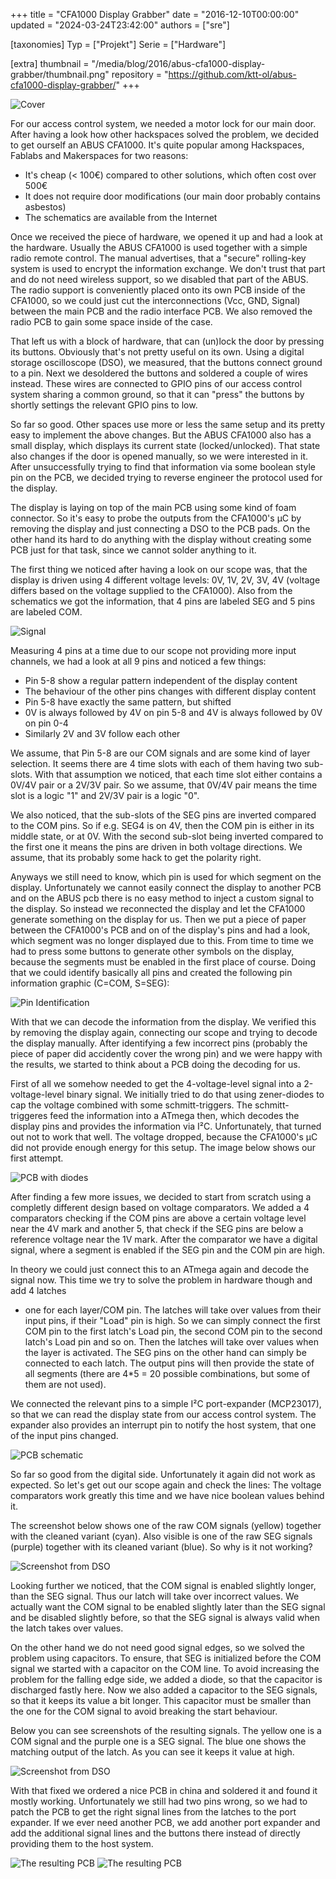 +++
title = "CFA1000 Display Grabber"
date = "2016-12-10T00:00:00"
updated = "2024-03-24T23:42:00"
authors = ["sre"]

[taxonomies]
Typ = ["Projekt"]
Serie = ["Hardware"]

[extra]
thumbnail = "/media/blog/2016/abus-cfa1000-display-grabber/thumbnail.png"
repository = "https://github.com/ktt-ol/abus-cfa1000-display-grabber/"
+++

![Cover](/media/blog/2016/abus-cfa1000-display-grabber/cover.jpg)

For our access control system, we needed a motor lock for our main door.
After having a look how other hackspaces solved the problem, we decided
to get ourself an ABUS CFA1000. It's quite popular among Hackspaces,
Fablabs and Makerspaces for two reasons:

* It's cheap (&lt; 100€) compared to other solutions, which often cost over 500€
* It does not require door modifications (our main door probably contains asbestos)
* The schematics are available from the Internet

Once we received the piece of hardware, we opened it up and had a look at the
hardware.  Usually the ABUS CFA1000 is used together with a simple radio remote
control. The manual advertises, that a "secure" rolling-key system is used to
encrypt the information exchange. We don't trust that part and do not need
wireless support, so we disabled that part of the ABUS. The radio support is
conveniently placed onto its own PCB inside of the CFA1000, so we could just
cut the interconnections (Vcc, GND, Signal) between the main PCB and the radio
interface PCB. We also removed the radio PCB to gain some space inside of the
case.

That left us with a block of hardware, that can (un)lock the door by pressing
its buttons. Obviously that's not pretty useful on its own. Using a digital
storage oscilloscope (DSO), we measured, that the buttons connect ground to
a pin. Next we desoldered the buttons and soldered a couple of wires instead.
These wires are connected to GPIO pins of our access control system sharing
a common ground, so that it can "press" the buttons by shortly settings the
relevant GPIO pins to low.

So far so good. Other spaces use more or less the same setup and its pretty
easy to implement the above changes. But the ABUS CFA1000 also has a small
display, which displays its current state (locked/unlocked). That state also
changes if the door is opened manually, so we were interested in it. After
unsuccessfully trying to find that information via some boolean style pin on
the PCB, we decided trying to reverse engineer the protocol used for the
display.

The display is laying on top of the main PCB using some kind of foam connector.
So it's easy to probe the outputs from the CFA1000's µC by removing the display
and just connecting a DSO to the PCB pads. On the other hand its hard to do
anything with the display without creating some PCB just for that task, since
we cannot solder anything to it.

The first thing we noticed after having a look on our scope was, that the
display is driven using 4 different voltage levels: 0V, 1V, 2V, 3V, 4V (voltage
differs based on the voltage supplied to the CFA1000). Also from the schematics
we got the information, that 4 pins are labeled SEG and 5 pins are labeled COM.

![Signal](/media/blog/2016/abus-cfa1000-display-grabber/combined-layout-signal.svg)

Measuring 4 pins at a time due to our scope not providing more input channels,
we had a look at all 9 pins and noticed a few things:

* Pin 5-8 show a regular pattern independent of the display content
* The behaviour of the other pins changes with different display content
* Pin 5-8 have exactly the same pattern, but shifted
* 0V is always followed by 4V on pin 5-8 and 4V is always followed by 0V on pin 0-4
* Similarly 2V and 3V follow each other

We assume, that Pin 5-8 are our COM signals and are some kind of layer
selection. It seems there are 4 time slots with each of them having two
sub-slots. With that assumption we noticed, that each time slot either
contains a 0V/4V pair or a 2V/3V pair. So we assume, that 0V/4V pair
means the time slot is a logic "1" and 2V/3V pair is a logic "0".

We also noticed, that the sub-slots of the SEG pins are inverted compared to
the COM pins. So if e.g. SEG4 is on 4V, then the COM pin is either in its
middle state, or at 0V. With the second sub-slot being inverted compared to
the first one it means the pins are driven in both voltage directions. We
assume, that its probably some hack to get the polarity right.

Anyways we still need to know, which pin is used for which segment on the
display. Unfortunately we cannot easily connect the display to another PCB and
on the ABUS pcb there is no easy method to inject a custom signal to the
display. So instead we reconnected the display and let the CFA1000 generate
something on the display for us. Then we put a piece of paper between the
CFA1000's PCB and on of the display's pins and had a look, which segment was no
longer displayed due to this. From time to time we had to press some buttons to
generate other symbols on the display, because the segments must be enabled in
the first place of course. Doing that we could identify basically all pins and
created the following pin information graphic (C=COM, S=SEG):

![Pin Identification](/media/blog/2016/abus-cfa1000-display-grabber/pins.svg)

With that we can decode the information from the display. We verified this by
removing the display again, connecting our scope and trying to decode the
display manually. After identifying a few incorrect pins (probably the piece of
paper did accidently cover the wrong pin) and we were happy with the results,
we started to think about a PCB doing the decoding for us.

First of all we somehow needed to get the 4-voltage-level signal into a
2-voltage-level binary signal. We initially tried to do that using zener-diodes
to cap the voltage combined with some schmitt-triggers. The schmitt-triggeres
feed the information into a ATmega then, which decodes the display pins and
provides the information via I²C. Unfortunately, that turned out not to work
that well. The voltage dropped, because the CFA1000's µC did not provide enough
energy for this setup. The image below shows our first attempt.

![PCB with diodes](/media/blog/2016/abus-cfa1000-display-grabber/pcb-diodes.png)

After finding a few more issues, we decided to start from scratch using a
completly different design based on voltage comparators. We added a 4
comparators checking if the COM pins are above a certain voltage level near the
4V mark and another 5, that check if the SEG pins are below a reference voltage
near the 1V mark. After the comparator we have a digital signal, where a segment
is enabled if the SEG pin and the COM pin are high.

In theory we could just connect this to an ATmega again and decode the signal
now. This time we try to solve the problem in hardware though and add 4 latches

* one for each layer/COM pin. The latches will take over values from their
input pins, if their "Load" pin is high. So we can simply connect the first COM
pin to the first latch's Load pin, the second COM pin to the second latch's
Load pin and so on. Then the latches will take over values when the layer is
activated. The SEG pins on the other hand can simply be connected to each
latch. The output pins will then provide the state of all segments (there are
4*5 = 20 possible combinations, but some of them are not used).

We connected the relevant pins to a simple I²C port-expander (MCP23017), so
that we can read the display state from our access control system. The expander
also provides an interrupt pin to notify the host system, that one of the input
pins changed.

![PCB schematic](/media/blog/2016/abus-cfa1000-display-grabber/pcb-schematic.svg)

So far so good from the digital side. Unfortunately it again did not work as
expected. So let's get out our scope again and check the lines: The voltage
comparators work greatly this time and we have nice boolean values behind it.

The screenshot below shows one of the raw COM signals (yellow) together with
the cleaned variant (cyan). Also visible is one of the raw SEG signals (purple)
together with its cleaned variant (blue). So why is it not working?

![Screenshot from DSO](/media/blog/2016/abus-cfa1000-display-grabber/scope1.png)

Looking further we noticed, that the COM signal is enabled slightly longer,
than the SEG signal. Thus our latch will take over incorrect values. We
actually want the COM signal to be enabled slightly later than the SEG signal
and be disabled slightly before, so that the SEG signal is always valid when
the latch takes over values.

On the other hand we do not need good signal edges, so we solved the problem
using capacitors. To ensure, that SEG is initialized before the COM signal we
started with a capacitor on the COM line. To avoid increasing the problem for
the falling edge side, we added a diode, so that the capacitor is discharged
fastly here. Now we also added a capacitor to the SEG signals, so that it
keeps its value a bit longer. This capacitor must be smaller than the one for
the COM signal to avoid breaking the start behaviour.

Below you can see screenshots of the resulting signals. The yellow one is a
COM signal and the purple one is a SEG signal. The blue one shows the matching
output of the latch. As you can see it keeps it value at high.

![Screenshot from DSO](/media/blog/2016/abus-cfa1000-display-grabber/flanks.png)

With that fixed we ordered a nice PCB in china and soldered it and found it
mostly working. Unfortunately we still had two pins wrong, so we had to patch
the PCB to get the right signal lines from the latches to the port expander.
If we ever need another PCB, we add another port expander and add the
additional signal lines and the buttons there instead of directly providing
them to the host system.

![The resulting PCB](/media/blog/2016/abus-cfa1000-display-grabber/board.png)
![The resulting PCB](/media/blog/2016/abus-cfa1000-display-grabber/result.jpg)
